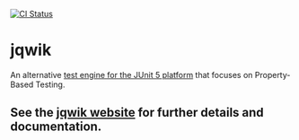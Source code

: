 [![CI Status](https://github.com/jlink/jqwik/workflows/CI/badge.svg?branch=main)](https://github.com/jlink/jqwik/actions)

# jqwik

An alternative 
[test engine for the JUnit 5 platform](https://junit.org/junit5/docs/current/user-guide/#launcher-api-engines-custom)
that focuses on Property-Based Testing.


## See the [jqwik website](http://jqwik.net) for further details and documentation.



